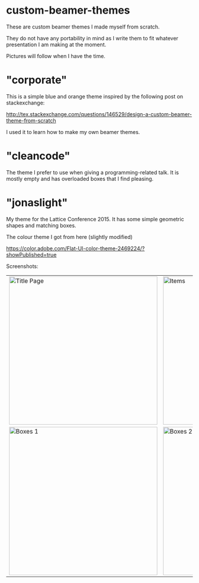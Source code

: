 # custom-beamer-themes
These are custom beamer themes I made myself from scratch.

They do not have any portability in mind as I write them to fit whatever presentation I am making at the moment.

Pictures will follow when I have the time.

# "corporate"
This is a simple blue and orange theme inspired by the following post on stackexchange:

http://tex.stackexchange.com/questions/146529/design-a-custom-beamer-theme-from-scratch

I used it to learn how to make my own beamer themes.

# "cleancode"
The theme I prefer to use when giving a programming-related talk. It is mostly empty and has 
overloaded boxes that I find pleasing.

# "jonaslight"
My theme for the Lattice Conference 2015. It has some simple geometric shapes and matching boxes.

The colour theme I got from here (slightly modified)

https://color.adobe.com/Flat-UI-color-theme-2469224/?showPublished=true

Screenshots:

<table>
  <tr>
    <td>
      <img src="/../screenshots/screenshots/light.theme/light_theme-1.png?raw=true" alt="Title Page" width="400">
    </td>
    <td>
      <img src="/../screenshots/screenshots/light.theme/light_theme-2.png?raw=true" alt="Items" width="400">
    </td>
  </tr>
  <tr>
    <td>
      <img src="/../screenshots/screenshots/light.theme/light_theme-3.png?raw=true" alt="Boxes 1" width="400">
    </td>
    <td>
      <img src="/../screenshots/screenshots/light.theme/light_theme-4.png?raw=true" alt="Boxes 2" width="400">
    </td>
  </tr>
</table>
